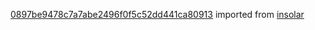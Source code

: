 [0897be9478c7a7abe2496f0f5c52dd441ca80913](https://github.com/insolar/insolar/commit/0897be9478c7a7abe2496f0f5c52dd441ca80913) imported from [insolar](https://github.com/insolar/insolar)
